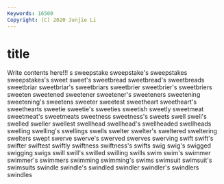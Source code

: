 ```yaml
---
Keywords: 16500
Copyright: (C) 2020 Junjie Li
---
```


# title

Write contents here!!!
s 
sweepstake 
sweepstake's 
sweepstakes 
sweepstakes's 
sweet 
sweet's 
sweetbread 
sweetbread's
sweetbreads 
sweetbriar 
sweetbriar's 
sweetbriars 
sweetbrier 
sweetbrier's 
sweetbriers 
sweeten 
sweetened 
sweetener
sweetener's 
sweeteners 
sweetening 
sweetening's 
sweetens 
sweeter 
sweetest 
sweetheart 
sweetheart's 
sweethearts
sweetie 
sweetie's 
sweeties 
sweetish 
sweetly 
sweetmeat 
sweetmeat's 
sweetmeats 
sweetness 
sweetness's
sweets 
swell 
swell's 
swelled 
sweller 
swellest 
swellhead 
swellhead's 
swellheaded 
swellheads
swelling 
swelling's 
swellings 
swells 
swelter 
swelter's 
sweltered 
sweltering 
swelters 
swept
swerve 
swerve's 
swerved 
swerves 
swerving 
swift 
swift's 
swifter 
swiftest 
swiftly
swiftness 
swiftness's 
swifts 
swig 
swig's 
swigged 
swigging 
swigs 
swill 
swill's
swilled 
swilling 
swills 
swim 
swim's 
swimmer 
swimmer's 
swimmers 
swimming 
swimming's
swims 
swimsuit 
swimsuit's 
swimsuits 
swindle 
swindle's 
swindled 
swindler 
swindler's 
swindlers
swindles 
